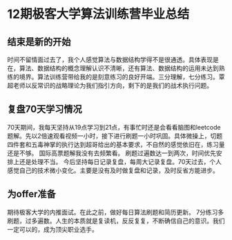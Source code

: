 # 12期极客大学算法训练营毕业总结
## 结束是新的开始
时间不留情面过去了，我个人感觉算法与数据结构学得不是很通透。具体表现是在，算法、数据结构的概念理解认识不清晰，还有算法、数据结构的运用未达到熟练的境界。算法训练营带给我的是刻意练习的良好开端。三分理解，七分练习。覃超老师以反常识的战略理论为我们指引方向，剩下的是我们的战术执行问题。
## 复盘70天学习情况
70天期间，我每天坚持从19点学习到21点，有事忙时还是会看看脑图和leetcode题解。先以2倍速观看视频一小时，接下进行刷题一小时巩固。具体微操上，切题四件套和五毒神掌的执行达到超哥给出的基本要求，不自然的感觉依旧在，练习量还是不够。
国际高票题解我没有去频繁看。
刷题过遍数达一到两次，时间优先安排上还是处理不当。
今后坚持每日记录复盘，每周大记录复盘。70天过去，个人感觉自己的技术微小变化。主要是没有及时做复盘和记录，及时反省方能进步。
## 为offer准备
期待极客大学的内推面试。在此之前，做好每日算法刷题和简历更新。
7分练习多刷题，过多遍数。人生的本质就是复读机，反反复复，不断确信自己的意识。我们一定可以的，成为顶尖职业选手。